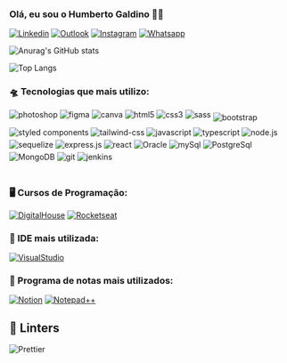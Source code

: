 ### Olá, eu sou o Humberto Galdino 👌🏼

[![Linkedin](https://img.shields.io/badge/LinkedIn-512BD4?style=for-the-badge&logo=linkedin&logoColor=white)](humberto.galdino@live.com)
[![Outlook](https://img.shields.io/badge/Outlook-0078D4?style=for-the-badge&logo=microsoftoutlook&logoColor=white>)](https://www.digitalhouse.com/br)
[![Instagram](https://img.shields.io/badge/Instagram-E4405F?style=for-the-badge&logo=instagram&logoColor=white)](https://www.instagram.com/humberto.galdino/)
[![Whatsapp](https://img.shields.io/badge/WhatsApp-25D366?style=for-the-badge&logo=whatsapp&logoColor=white)](https://wa.me/5562999742142?text=Ol%C3%A1+Humberto%2C+visualizei+seu+perfil+no+GitHub)

![Anurag's GitHub stats](https://github-readme-stats.vercel.app/api?username=HumbertoGaldino&show_icons=true&theme=tokyonight)

![Top Langs](https://github-readme-stats.vercel.app/api/top-langs/?username=HumbertoGaldino&hide_progress=true)

### 🛸 Tecnologias que mais utilizo:

<div style="display: inline_block">
    <img style="margin-bottom: 15px" align='center' alt="photoshop" src="https://img.shields.io/badge/Adobe%20Photoshop-31A8FF?style=for-the-badge&logo=Adobe%20Photoshop&logoColor=black">
    <img style="margin-bottom: 15px" align='center' alt="figma" src="https://img.shields.io/badge/Figma-F24E1E?style=for-the-badge&logo=figma&logoColor=white">
    <img style="margin-bottom: 15px" align='center' alt="canva" src="https://img.shields.io/badge/Canva-%2300C4CC.svg?&style=for-the-badge&logo=Canva&logoColor=white">
    <img style="margin-bottom: 15px" align='center' alt="html5" src="https://img.shields.io/badge/HTML5-E34F26?style=for-the-badge&logo=html5&logoColor=white">
    <img style="margin-bottom: 15px" align='center' alt="css3" src="https://img.shields.io/badge/CSS3-1572B6?style=for-the-badge&logo=css3&logoColor=white">
    <img style="margin-bottom: 15px" align='center' alt="sass" src="https://img.shields.io/badge/Sass-CC6699?style=for-the-badge&logo=sass&logoColor=white">
    <img style="margin-bottom:5px" align='center' alt="bootstrap" src="https://img.shields.io/badge/Bootstrap-563D7C?style=for-the-badge&logo=bootstrap&logoColor=white">
    <img style="margin-bottom:5px" align='center' alt="styled components" src="https://img.shields.io/badge/styled--components-DB7093?style=for-the-badge&logo=styled-components&logoColor=white">
    <img style="margin-bottom:5px" align='center' alt="tailwind-css" src="https://img.shields.io/badge/Tailwind_CSS-38B2AC?style=for-the-badge&logo=tailwind-css&logoColor=white">    
    <img style="margin-bottom:5px" align='center' alt="javascript" src="https://img.shields.io/badge/JavaScript-323330?style=for-the-badge&logo=javascript&logoColor=F7DF1E">
    <img style="margin-bottom:5px" align='center' alt="typescript" src="https://img.shields.io/badge/TypeScript-007ACC?style=for-the-badge&logo=typescript&logoColor=white">
    <img style="margin-bottom:5px" align='center' alt="node.js" src="https://img.shields.io/badge/Node.js-43853D?style=for-the-badge&logo=node.js&logoColor=white">
    <img style="margin-bottom:5px" align='center' alt="sequelize" src="https://img.shields.io/badge/sequelize-323330?style=for-the-badge&logo=sequelize&logoColor=blue">
    <img style="margin-bottom:5px" align='center' alt="express.js" src="https://img.shields.io/badge/Express.js-404D59?style=for-the-badge">
    <img style="margin-bottom:5px" align='center' alt="react" src="https://img.shields.io/badge/React-20232A?style=for-the-badge&logo=react&logoColor=61DAFB">
    <img style="margin-bottom:5px" align='center' alt="Oracle" src="https://img.shields.io/badge/Oracle-F80000?style=for-the-badge&logo=Oracle&logoColor=white">
    <img style="margin-bottom:5px" align='center' alt="mySql" src="https://img.shields.io/badge/MySQL-00000F?style=for-the-badge&logo=mysql&logoColor=white">
    <img style="margin-bottom:5px" align='center' alt="PostgreSql" src="https://img.shields.io/badge/PostgreSQL-316192?style=for-the-badge&logo=postgresql&logoColor=white">
    <img style="margin-bottom:5px" align='center' alt="MongoDB" src="https://img.shields.io/badge/MongoDB-4EA94B?style=for-the-badge&logo=mongodb&logoColor=white">
    <img style="margin-bottom:5px" align='center' alt="git" src="https://img.shields.io/badge/GIT-E44C30?style=for-the-badge&logo=git&logoColor=white">
    <img style="margin-bottom:5px" align='center' alt="jenkins" src="https://img.shields.io/badge/Jenkins-D24939?style=for-the-badge&logo=Jenkins&logoColor=white">
</div> </br>

### 🖥️ Cursos de Programação:
[![DigitalHouse](https://img.shields.io/badge/DigitalHouse-E60012?style=for-the-badge&logo&logoColor=white>)](https://www.digitalhouse.com/br)
[![Rocketseat](https://img.shields.io/badge/Rocketseat-%237159c1?style=for-the-badge&logo=ghost)](https://app.rocketseat.com.br)

### 🤖 IDE mais utilizada:

[![VisualStudio](https://img.shields.io/badge/Visual_Studio_Code-0078D4?style=for-the-badge&logo=visual%20studio%20code&logoColor=white)](https://code.visualstudio.com/)

### 📝 Programa de notas mais utilizados:
[![Notion](https://img.shields.io/badge/Notion-000000?style=for-the-badge&logo=notion&logoColor=white)](https://www.notion.so/)
[![Notepad++](https://img.shields.io/badge/Notepad++-90E59A.svg?style=for-the-badge&logo=notepad%2B%2B&logoColor=black)](https://notepad-plus-plus.org/)

## 🧐 Linters
![Prettier](https://img.shields.io/badge/prettier-1A2C34?style=for-the-badge&logo=prettier&logoColor=F7BA3E)


